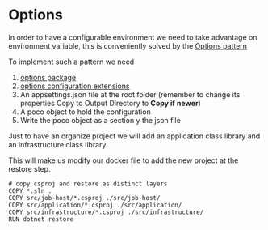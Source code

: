 # Options

In order to have a configurable environment we need to take advantage on environment variable, this is conveniently solved by the [Options pattern](https://docs.microsoft.com/en-us/dotnet/core/extensions/options-library-authors#:~:text=The%20options%20pattern%20enables%20consumers%20of%20your%20library,removes%20the%20burden%20of%20manually%20parsing%20string%20values.)

To implement such a pattern we need
1. [options package](https://www.nuget.org/packages/Microsoft.Extensions.Options)
2. [options configuration extensions](https://www.nuget.org/packages/Microsoft.Extensions.Options.ConfigurationExtensions)
4. An appsettings.json file at the root folder (remember to change its properties Copy to Output Directory to **Copy if newer**)
5. A poco object to hold the configuration
6. Write the poco object as a section y the json file

Just to have an organize project we will add an application class library and an infrastructure class library.

This will make us modify our docker file to add the new project at the restore step.
```
# copy csproj and restore as distinct layers
COPY *.sln .
COPY src/job-host/*.csproj ./src/job-host/
COPY src/application/*.csproj ./src/application/
COPY src/infrastructure/*.csproj ./src/infrastructure/
RUN dotnet restore
```